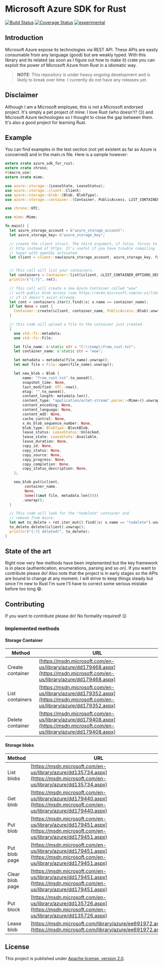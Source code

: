 # Microsoft Azure SDK for Rust

[![Build Status](https://travis-ci.org/MindFlavor/AzureSDKForRust.svg?branch=master)](https://travis-ci.org/MindFlavor/AzureSDKForRust) [![Coverage Status](https://coveralls.io/repos/MindFlavor/AzureSDKForRust/badge.svg?branch=master&service=github)](https://coveralls.io/github/MindFlavor/AzureSDKForRust?branch=master) [![experimental](http://badges.github.io/stability-badges/dist/experimental.svg)](http://github.com/badges/stability-badges)

## Introduction
Microsoft Azure expose its technologies via REST API. These APIs are easily consumable from any language (good) but are weakly typed. With this library and its related (as soon as I figure out how to make it) crate you can exploit the power of Microsoft Azure from Rust in a idiomatic way.    

> **NOTE:** This repository is under heavy ongoing development and
is likely to break over time. I currently do not have any releases
yet.

## Disclaimer
Although I am a Microsoft employee, this is not a Microsoft endorsed project. It's simply a pet project of mine: I love Rust (who doesn't? :smirk:) and Microsoft Azure technologies so I thought to close the gap between them. It's also a good project for learning Rust.

## Example
You can find examples in the test section (not yet existent as far as Azure is concerned) and in the main.rs file. Here is a sample however:

```rust
extern crate azure_sdk_for_rust;
extern crate chrono;
#[macro_use]
extern crate mime;

use azure::storage::{LeaseState, LeaseStatus};
use azure::storage::client::Client;
use azure::storage::blob::{Blob, BlobType};
use azure::storage::container::{Container, PublicAccess, LIST_CONTAINER_OPTIONS_DEFAULT};

use chrono::UTC;

use mime::Mime;

fn main() {
  let azure_storage_account = &"azure_storage_account";
  let azure_storage_key= &"azure_storage_key";

  // create the client struct. The third argument, if false, forces to use
  // http instead of https. It's useful if you have trouble compiling
  // hyper with openSSL activated.
  let client = client::new(azure_storage_account, azure_storage_key, false);


  // This call will list your containers.
  let containers = Container::list(&client, &LIST_CONTAINER_OPTIONS_DEFAULT).unwrap();
  println!("{:?}", ret);

  // This call will create a new Azure Container called "wow"
  // with public blob access (see https://msdn.microsoft.com/en-us/library/azure/dd179468.aspx)
  // if it doesn't exist already.
  let cont = containers.iter().find(|x| x.name == container_name);
  if let None = cont {
  	Container::create(&client, container_name, PublicAccess::Blob).unwrap();
  }

  // this code will upload a file to the container just created.
  {
	use std::fs::metadata;
	use std::fs::File;

	let file_name: &'static str = "C:\\temp\\from_rust.txt";
	let container_name: &'static str = "wow";

	let metadata = metadata(file_name).unwrap();
	let mut file = File::open(file_name).unwrap();

	let new_blob = Blob {
		name: "from_rust.txt".to_owned(),
		snapshot_time: None,
		last_modified: UTC::now(),
		etag: "".to_owned(),
		content_length: metadata.len(),
		content_type: "application/octet-stream".parse::<Mime>().unwrap(),
		content_encoding: None,
		content_language: None,
		content_md5: None,
		cache_control: None,
		x_ms_blob_sequence_number: None,
		blob_type: BlobType::BlockBlob,
		lease_status: LeaseStatus::Unlocked,
		lease_state: LeaseState::Available,
		lease_duration: None,
		copy_id: None,
		copy_status: None,
		copy_source: None,
		copy_progress: None,
		copy_completion: None,
		copy_status_description: None,
	};

	new_blob.put(&client,
		 container_name,
		 None,
		 Some((&mut file, metadata.len())))
		.unwrap();
  }

  // This code will look for the "todelete" container and
  // remove from Azure.
  let mut to_delete = ret.iter_mut().find(|x| x.name == "todelete").unwrap();
  to_delete.delete(&client).unwrap();
  println!("{:?} deleted!", to_delete);
}
```

## State of the art
Right now very few methods have been implemented but the key framework is in place (authentication, enumerations, parsing and so on). If you want to contribute please do!
Also note that the project is in early stages so the APIs are bound to change at any moment. I will strive to keep things steady but since I'm new to Rust I'm sure I'll have to correct some serious mistake before too long :smile:.

## Contributing
If you want to contribute please do! No formality required! :wink:

### Implemented methods

#### Storage Container

|Method | URL |
| ----  | --- |
|Create container|[https://msdn.microsoft.com/en-us/library/azure/dd179468.aspx](https://msdn.microsoft.com/en-us/library/azure/dd179468.aspx)|
|List containers|[https://msdn.microsoft.com/en-us/library/azure/dd179352.aspx](https://msdn.microsoft.com/en-us/library/azure/dd179352.aspx)|
|Delete container|[https://msdn.microsoft.com/en-us/library/azure/dd179408.aspx](https://msdn.microsoft.com/en-us/library/azure/dd179408.aspx)|

#### Storage blobs

|Method | URL |
| ----  | --- |
|List blobs|[https://msdn.microsoft.com/en-us/library/azure/dd135734.aspx](https://msdn.microsoft.com/en-us/library/azure/dd135734.aspx)|
|Get blob|[https://msdn.microsoft.com/en-us/library/azure/dd179440.aspx](https://msdn.microsoft.com/en-us/library/azure/dd179440.aspx)|
|Put blob|[https://msdn.microsoft.com/en-us/library/azure/dd179451.aspx](https://msdn.microsoft.com/en-us/library/azure/dd179451.aspx)|
|Put blob page|[https://msdn.microsoft.com/en-us/library/azure/dd179451.aspx](https://msdn.microsoft.com/en-us/library/azure/dd179451.aspx)|
|Clear blob page|[https://msdn.microsoft.com/en-us/library/azure/dd179451.aspx](https://msdn.microsoft.com/en-us/library/azure/dd179451.aspx)|
|Put block|[https://msdn.microsoft.com/en-us/library/azure/dd135726.aspx](https://msdn.microsoft.com/en-us/library/azure/dd135726.aspx)|
|Lease blob|[https://msdn.microsoft.com/library/azure/ee691972.aspx](https://msdn.microsoft.com/library/azure/ee691972.aspx)|

## License
This project is published under [Apache license, version 2.0](LICENSE).
